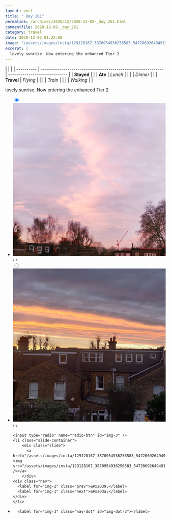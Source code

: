 ```yaml
---
layout: post
title: " Day 261"
permalink: /archives/2020/12/2020-12-02-_day_261.html
commentfile: 2020-12-02-_day_261
category: travel
date: 2020-12-02 01:22:00
image: "/assets/images/insta/129128167_3870954936256583_547206926494913500_n_17873419070062515.jpg"
excerpt: |
  lovely sunrise. Now entering the enhanced Tier 2
---
```


|            |                                                              |
| ---------- | ------------------------------------------------------------ | ----------------------------- |
| **Stayed** |  |
| **Ate**    | _Lunch_                                                      |          |
|            | _Dinner_                                                     |          |
| **Travel** | _Flying_                                                     |          |
|            | _Train_                                                      |          |
|            | _Walking_                                                    |          |


lovely sunrise. Now entering the enhanced Tier 2


<ul class="slides">
    <input type="radio" name="radio-btn" id="img-1" checked="checked" />
    <li class="slide-container">
        <div class="slide">
          <a href="/assets/images/insta/128738040_379212463366486_162999500898427811_n_17863817912200787.jpg"><img src="/assets/images/insta/128738040_379212463366486_162999500898427811_n_17863817912200787.jpg" /></a>
        </div>
    <div class="nav">
      <label for="img-3" class="prev">&#x2039;</label>
      <label for="img-2" class="next">&#x203a;</label>
    </div>
    </li>
        <input type="radio" name="radio-btn" id="img-2"  />
    <li class="slide-container">
        <div class="slide">
          <a href="/assets/images/insta/128978345_191166749288666_1758449424034686064_n_18060424444254267.jpg"><img src="/assets/images/insta/128978345_191166749288666_1758449424034686064_n_18060424444254267.jpg" /></a>
        </div>
    <div class="nav">
      <label for="img-1" class="prev">&#x2039;</label>
      <label for="img-3" class="next">&#x203a;</label>
    </div>
    </li>
    
    <input type="radio" name="radio-btn" id="img-3" />
    <li class="slide-container">
        <div class="slide">
          <a href="/assets/images/insta/129128167_3870954936256583_547206926494913500_n_17873419070062515.jpg"><img src="/assets/images/insta/129128167_3870954936256583_547206926494913500_n_17873419070062515.jpg" /></a>
        </div>
    <div class="nav">
      <label for="img-2" class="prev">&#x2039;</label>
      <label for="img-1" class="next">&#x203a;</label>
    </div>
    </li>
			
<li class="nav-dots">
      <label for="img-1" class="nav-dot" id="img-dot-1"></label>
      <label for="img-2" class="nav-dot" id="img-dot-2"></label>

      <label for="img-3" class="nav-dot" id="img-dot-3"></label>

</li>
</ul>        
             

		